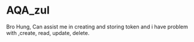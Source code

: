 # AQA_zul
Bro Hung, Can assist me in creating and storing token and i have problem with ,create, read, update, delete.  
